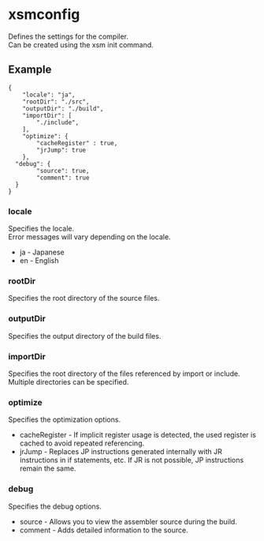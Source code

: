 # xsmconfig
Defines the settings for the compiler.  
Can be created using the xsm init command.

## Example
```
{
	"locale": "ja",
	"rootDir": "./src",
	"outputDir": "./build",
	"importDir": [
		"./include",
	],
	"optimize": {
		"cacheRegister" : true,
		"jrJump": true
	},
  "debug": {
		"source": true,
		"comment": true
  }
}
```

### locale
Specifies the locale.  
Error messages will vary depending on the locale.  
  - ja - Japanese  
  - en - English

### rootDir
Specifies the root directory of the source files.

### outputDir
Specifies the output directory of the build files.

### importDir
Specifies the root directory of the files referenced by import or include.  
Multiple directories can be specified.

### optimize
Specifies the optimization options.  
  - cacheRegister - If implicit register usage is detected, the used register is cached to avoid repeated referencing.  
  - jrJump - Replaces JP instructions generated internally with JR instructions in if statements, etc. If JR is not possible, JP instructions remain the same.

### debug
Specifies the debug options.  
  - source - Allows you to view the assembler source during the build.  
  - comment - Adds detailed information to the source.
